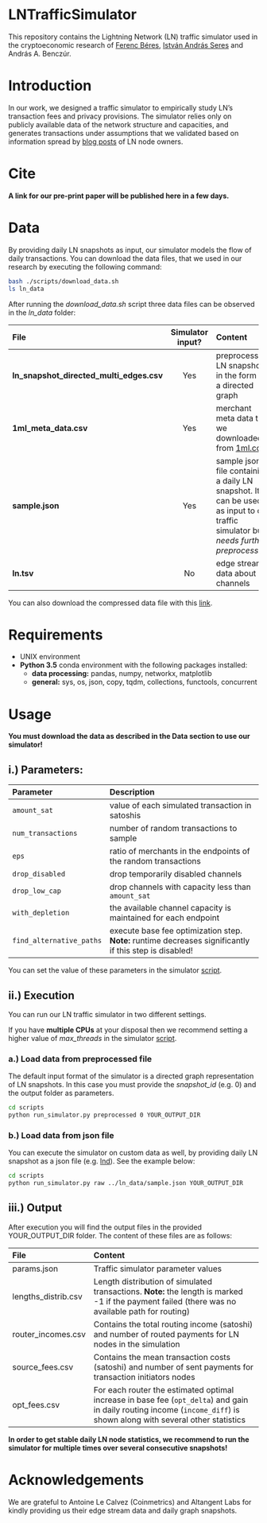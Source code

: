 # LNTrafficSimulator

This repository contains the Lightning Network (LN) traffic simulator used in the cryptoeconomic research of [Ferenc Béres](https://github.com/ferencberes), [István András Seres](https://github.com/seresistvanandras) and András A. Benczúr.

# Introduction

In our work, we designed a traffic simulator to empirically study LN’s transaction fees and privacy provisions. The simulator relies only on publicly available data of the network structure and capacities, and generates transactions under assumptions that we validated based on information spread by  [blog posts](https://www.trustnodes.com/2019/08/20/guy-makes-20-a-month-for-locking-5-million-worth-of-bitcoin-on-the-lightning-network?fbclid=IwAR2-p8nWdg0ayO9S0Uz7qg3wmh_A8Wy6ueX8r3dLQvDTyJaj1ReSbYalnWI) of LN node owners.

# Cite

**A link for our pre-print paper will be published here in a few days.**

# Data

By providing daily LN snapshots as input, our simulator models the flow of daily transactions. You can download the data files, that we used in our research by executing the following command:

```bash
bash ./scripts/download_data.sh
ls ln_data
```
After running the *download_data.sh* script three data files can be observed in the *ln_data* folder:

| File | Simulator input? | Content |
|     :---      |   :---:   |   :---   |
| **ln_snapshot_directed_multi_edges.csv** | Yes | preprocessed LN snapshots in the form of a directed graph |
| **1ml_meta_data.csv** | Yes | merchant meta data that we downloaded from [1ml.com](https://1ml.com/) |
| **sample.json** | Yes | sample json file containing a daily LN snapshot. It can be used as input to our traffic simulator but *it needs further preprocessing!* |
| **ln.tsv** | No | edge stream data about LN channels |

You can also download the compressed data file with this [link](https://dms.sztaki.hu/~fberes/ln/ln_data_2019-10-29.zip).

# Requirements

- UNIX environment
- **Python 3.5** conda environment with the following packages installed:
    - **data processing:** pandas, numpy, networkx, matplotlib
    - **general:** sys, os, json, copy, tqdm, collections, functools, concurrent 

# Usage

**You must download the data as described in the Data section to use our simulator!**

## i.) Parameters:

| Parameter | Description |
|     :---      |   :---   |
| `amount_sat` |  value of each simulated transaction in satoshis  |
| `num_transactions`  | number of random transactions to sample  |
| `eps` |  ratio of merchants in the endpoints of the random transactions  |
| `drop_disabled` | drop temporarily disabled channels |
| `drop_low_cap` | drop channels with capacity less than `amount_sat` |
| `with_depletion` | the available channel capacity is maintained for each endpoint |
| `find_alternative_paths` | execute base fee optimization step. **Note:** runtime decreases significantly if this step is disabled! |

You can set the value of these parameters in the simulator [script](scripts/run_simulator.py).


## ii.) Execution

You can run our LN traffic simulator in two different settings. 

If you have **multiple CPUs** at your disposal then we recommend setting a higher value of *max_threads* in the simulator [script](scripts/run_simulator.py).

### a.) Load data from preprocessed file

The default input format of the simulator is a directed graph representation of LN snapshots. In this case you must provide the *snapshot_id* (e.g. 0) and the output folder as parameters.

```bash
cd scripts
python run_simulator.py preprocessed 0 YOUR_OUTPUT_DIR
```

### b.) Load data from json file

You can execute the simulator on custom data as well, by providing daily LN snapshot as a json file (e.g. [lnd](https://graph.lndexplorer.com/api/graph)). See the example below:

```bash
cd scripts
python run_simulator.py raw ../ln_data/sample.json YOUR_OUTPUT_DIR
```

## iii.) Output

After execution you will find the output files in the provided YOUR_OUTPUT_DIR folder. The content of these files are as follows:

| File | Content |
|     :---      |   :---   |
| params.json | Traffic simulator parameter values |
| lengths_distrib.csv | Length distribution of simulated transactions. **Note:** the length is marked -1 if the payment failed (there was no available path for routing) |
| router_incomes.csv | Contains the total routing income (satoshi) and number of routed payments for LN nodes in the simulation |
| source_fees.csv | Contains the mean transaction costs (satoshi) and number of sent payments for transaction initiators nodes |
| opt_fees.csv | For each router the estimated optimal increase in base fee (`opt_delta`) and gain in daily routing income (`income_diff`) is shown along with several other statistics |


**In order to get stable daily LN node statistics, we recommend to run the simulator for multiple times over several consecutive snapshots!**


# Acknowledgements

We are grateful to Antoine Le Calvez (Coinmetrics) and Altangent Labs for kindly providing us their edge stream data and daily graph snapshots.